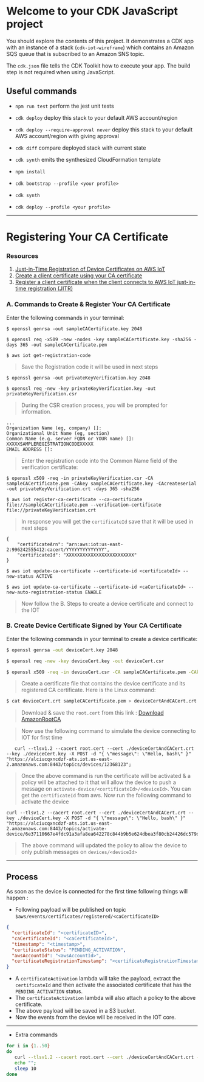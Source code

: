 # Welcome to your CDK JavaScript project

You should explore the contents of this project. It demonstrates a CDK app with an instance of a stack (`cdk-iot-wireframe`)
which contains an Amazon SQS queue that is subscribed to an Amazon SNS topic.

The `cdk.json` file tells the CDK Toolkit how to execute your app. The build step is not required when using JavaScript.

## Useful commands

- `npm run test` perform the jest unit tests
- `cdk deploy` deploy this stack to your default AWS account/region
- `cdk deploy --require-approval never` deploy this stack to your default AWS account/region with giving approval
- `cdk diff` compare deployed stack with current state
- `cdk synth` emits the synthesized CloudFormation template

- `npm install`
- `cdk bootstrap --profile <your profile>`
- `cdk synth`
- `cdk deploy --profile <your profile>`

---

# Registering Your CA Certificate

### Resources

1. [Just-in-Time Registration of Device Certificates on AWS IoT](https://aws.amazon.com/blogs/iot/just-in-time-registration-of-device-certificates-on-aws-iot/)
2. [Create a client certificate using your CA certificate](https://docs.aws.amazon.com/iot/latest/developerguide/create-device-cert.html)
3. [Register a client certificate when the client connects to AWS IoT just-in-time registration (JITR)](https://docs.aws.amazon.com/iot/latest/developerguide/auto-register-device-cert.html)

### A. Commands to Create & Register Your CA Certificate

Enter the following commands in your terminal:

```
$ openssl genrsa -out sampleCACertificate.key 2048
```

```
$ openssl req -x509 -new -nodes -key sampleCACertificate.key -sha256 -days 365 -out sampleCACertificate.pem
```

```
$ aws iot get-registration-code
```

> Save the Registration code it will be used in next steps

```
$ openssl genrsa -out privateKeyVerification.key 2048
```

```
$ openssl req -new -key privateKeyVerification.key -out privateKeyVerification.csr
```

> During the CSR creation process, you will be prompted for information.

```
...
Organization Name (eg, company) []:
Organizational Unit Name (eg, section)
Common Name (e.g. server FQDN or YOUR name) []: XXXXXSAMPLEREGISTRATIONCODEXXXXX
EMAIL ADDRESS []:
```

> Enter the registration code into the Common Name field of the verification certificate:

```
$ openssl x509 -req -in privateKeyVerification.csr -CA sampleCACertificate.pem -CAkey sampleCACertificate.key -CAcreateserial -out privateKeyVerification.crt -days 365 -sha256
```

```
$ aws iot register-ca-certificate --ca-certificate file://sampleCACertificate.pem --verification-certificate file://privateKeyVerification.crt
```

> In response you will get the `certificateId` save that it will be used in next steps

```
{
    "certificateArn": "arn:aws:iot:us-east-2:996242555412:cacert/YYYYYYYYYYYYYY",
    "certificateId": "XXXXXXXXXXXXXXXXXXXXXXXXX"
}
```

```
$ aws iot update-ca-certificate --certificate-id <certificateId> --new-status ACTIVE
```

```
$ aws iot update-ca-certificate --certificate-id <caCertificateId> --new-auto-registration-status ENABLE
```

> Now follow the B. Steps to create a device certificate and connect to the IOT

### B. Create Device Certificate Signed by Your CA Certificate

Enter the following commands in your terminal to create a device certificate:

```bash
$ openssl genrsa -out deviceCert.key 2048
```

```bash
$ openssl req -new -key deviceCert.key -out deviceCert.csr
```

```bash
$ openssl x509 -req -in deviceCert.csr -CA sampleCACertificate.pem -CAkey sampleCACertificate.key -CAcreateserial -out deviceCert.crt -days 365 -sha256
```

> Create a certificate file that contains the device certificate and its registered CA certificate. Here is the Linux command:

```bash
$ cat deviceCert.crt sampleCACertificate.pem > deviceCertAndCACert.crt
```

> Download & save the `root.cert` from this link : [Download AmazonRootCA](https://www.amazontrust.com/repository/AmazonRootCA1.pem)

> Now use the following command to simulate the device connecting to IOT for first time

```
   curl --tlsv1.2 --cacert root.cert --cert ./deviceCertAndCACert.crt --key ./deviceCert.key -X POST -d "{ \"message\": \"Hello, bash\" }" "https://alciucqxncdzf-ats.iot.us-east-2.amazonaws.com:8443/topics/devices/12368123";
```
> Once the above command is run the certificate will be activated & a policy will be attached to it that will allow the device to push a message on `activate-device/<certificateId>/<deviceId>`. 
You can get the `certificateId` from aws. Now run the following command to activate the device
```
curl --tlsv1.2 --cacert root.cert --cert ./deviceCertAndCACert.crt --key ./deviceCert.key -X POST -d "{ \"message\": \"Hello, bash\" }" "https://alciucqxncdzf-ats.iot.us-east-2.amazonaws.com:8443/topics/activate-device/6e37110667e4fdc91a3afa8ea642278c844b9b5e624dbea3f80cb24426dc579d/12368123";
```
> The above command will updated the policy to allow the device to only publish messages on `devices/<deviceId>`

---

## Process

As soon as the device is connected for the first time following things will happen :

- Following payload will be published on topic `$aws/events/certificates/registered/<caCertificateID>`

```json
{
  "certificateId": "<certificateID>",
  "caCertificateId": "<caCertificateId>",
  "timestamp": "<timestamp>",
  "certificateStatus": "PENDING_ACTIVATION",
  "awsAccountId": "<awsAccountId>",
  "certificateRegistrationTimestamp": "<certificateRegistrationTimestamp>"
}
```

- A `certificateActivation` lambda will take the payload, extract the `certificateId` and then activate the associated certificate that has the `PENDING_ACTIVATION` status.
- The `certificateActivation` lambda will also attach a policy to the above certificate.
- The above payload will be saved in a S3 bucket.
- Now the events from the device will be received in the IOT core.
----------------------------

- Extra commands
```bash
for i in {1..50}
do
   curl --tlsv1.2 --cacert root.cert --cert ./deviceCertAndCACert.crt --key ./deviceCert.key -X POST -d "{ \"message\": \"Hello, bash\" }" "https://alciucqxncdzf-ats.iot.us-east-2.amazonaws.com:8443/topics/devices/12368123";
   echo "";
   sleep 10
done
```
